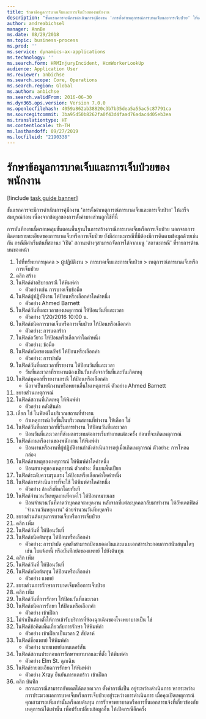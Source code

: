 ```yaml
---
title: รักษาข้อมูลการบาดเจ็บและการเจ็บป่วยของพนักงาน
description: "ขั้นแรกควรจะมีการดำเนินการคุ่มืองาน 'การตั้งค่าเหตุการณ์การบาดเจ็บและการเจ็บป่วย' ให้เสร็จสมบูรณ์ก่อน เนื่องจากข้อมูลของการตั้งค่าบางส่วนถูกใช้ที่นี่ "
author: andreabichsel
manager: AnnBe
ms.date: 08/29/2018
ms.topic: business-process
ms.prod: ''
ms.service: dynamics-ax-applications
ms.technology: ''
ms.search.form: HRMInjuryIncident, HcmWorkerLookUp
audience: Application User
ms.reviewer: anbichse
ms.search.scope: Core, Operations
ms.search.region: Global
ms.author: anbichse
ms.search.validFrom: 2016-06-30
ms.dyn365.ops.version: Version 7.0.0
ms.openlocfilehash: 4059a862ab38820c3b7b35dea5a55ac5c87791ca
ms.sourcegitcommit: 3ba95d50b8262fa0f43d4faad76adac4d05eb3ea
ms.translationtype: HT
ms.contentlocale: th-TH
ms.lasthandoff: 09/27/2019
ms.locfileid: "2190338"
---
```

# <a name="maintain-employee-injury-and-illness-information"></a>รักษาข้อมูลการบาดเจ็บและการเจ็บป่วยของพนักงาน

[!include [task guide banner](../../includes/task-guide-banner.md)]

ขั้นแรกควรจะมีการดำเนินการคุ่มืองาน 'การตั้งค่าเหตุการณ์การบาดเจ็บและการเจ็บป่วย' ให้เสร็จสมบูรณ์ก่อน เนื่องจากข้อมูลของการตั้งค่าบางส่วนถูกใช้ที่นี่  



การบันทึกงานนี้ครอบคลุมขั้นตอนพื้นฐานในการสร้างกรณีการบาดเจ็บหรือการเจ็บป่วย  นอกจากการติดตามรายละเอียดของการบาดเจ็บหรือการเจ็บป่วย ยังมีสถานะกรณีที่มีต้องมีการติดตามข้อมูลด้วยเช่นกัน   กรณีมีค่าเริ่มต้นที่สถานะ 'เปิด'   สถานะต่างๆสามารถจัดการได้จากเมนู 'สถานะกรณี' ที่รายการด้านบนของหน้า

1. ไปที่ทรัพยากรบุคคล > ผู้ปฏิบัติงาน > การบาดเจ็บและการเจ็บป่วย > เหตุการณ์การบาดเจ็บหรือการเจ็บป่วย
2. คลิก สร้าง
3. ในฟิลด์คำอธิบายกรณี ให้พิมพ์ค่า
    * ตัวอย่างเช่น การบาดเจ็บข้อมือ  
4. ในฟิลด์ผู้ปฏิบัติงาน ให้ป้อนหรือเลือกค่าใดค่าหนึ่ง
    * ตัวอย่าง Ahmed Barnett  
5. ในฟิลด์วันที่และเวลาของเหตุการณ์ ให้ป้อนวันที่และเวลา
    * ตัวอย่าง 1/20/2016 10:00 น.  
6. ในฟิลด์ชนิดการบาดเจ็บหรือการเจ็บป่วย ให้ป้อนหรือเลือกค่า
    * ตัวอย่าง: การแตกร้าว  
7. ในฟิลด์อวัยวะ ให้ป้อนหรือเลือกค่าใดค่าหนึ่ง
    * ตัวอย่าง: ข้อมือ  
8. ในฟิลด์ชนิดของผลลัพธ์ ให้ป้อนหรือเลือกค่า
    * ตัวอย่าง: การบำบัด  
9. ในฟิลด์วันที่และเวลาที่รายงาน ให้ป้อนวันที่และเวลา
    * วันที่และเวลาที่รายงานต้องเป็นวันหลังจากวันที่และวันเกิดเหตุ  
10. ในฟิลด์บุคคลที่รายงานกรณี ให้ป้อนหรือเลือกค่า
    * นี่อาจเป็นพนักงานหรือพยานอื่นในเหตุการณ์   ตัวอย่าง Ahmed Barnett  
11. ขยายส่วนเหตุการณ์
12. ในฟิลด์สถานที่เกิดเหตุ ให้พิมพ์ค่า
    * ตัวอย่าง คลังสินค้า  
13. เลือก ใช่ ในฟิลด์ในบริเวณสถานที่ทำงาน
    * ถ้าเหตุการณ์เกิดขึ้นในบริเวณสถานที่ทำงาน ให้เลือก ใช่  
14. ในฟิลด์วันที่และเวลาที่เริ่มการทำงาน ให้ป้อนวันที่และเวลา
    * ป้อนวันที่และเวลาที่ส่งผลกระทบต่อการเริ่มทำงานแต่ละครั้ง ก่อนที่จะเกิดเหตุการณ์  
15. ในฟิลด์งานหรืองานของพนักงาน ให้พิมพ์ค่า
    * ป้อนงานหรืองานที่ผู้ปฏิบัติงานกำลังดำเนินการอยู่เมื่อเกิดเหตุการณ์   ตัวอย่าง:  การโหลดกล่อง  
16. ในฟิลด์สาเหตุของเหตุการณ์ ให้พิมพ์ค่าใดค่าหนึ่ง
    * ป้อนสาเหตุของเหตุการณ์   ตัวอย่าง:  ลื่นบนพื้นเปียก  
17. ในฟิลด์ระดับความรุนแรง ให้ป้อนหรือเลือกค่าใดค่าหนึ่ง
18. ในฟิลด์การดำเนินการที่จะใช้ ให้พิมพ์ค่าใดค่าหนึ่ง
    * ตัวอย่าง ล้างสิ่งที่หกโดยทันที  
19. ในฟิลด์จำนวนวันหยุดงานที่คาดไว้ ให้ป้อนหมายเลข
    * ป้อนจำนวนวันที่คาดว่าบุคคลจะหยุดงาน   หลังจากที่แต่ละบุคคลกลับมาทำงาน ให้อัพเดตฟิลด์ 'จำนวนวันหยุดงาน' ด้วยจำนวนวันที่หยุดจริง  
20. ขยายส่วนต้นทุนการบาดเจ็บหรือการเจ็บป่วย
21. คลิก เพิ่ม
22. ในฟิลด์วันที่ ให้ป้อนวันที่
23. ในฟิลด์ชนิดต้นทุน ให้ป้อนหรือเลือกค่า
    * ตัวอย่าง:  การบำบัด    คุณยังสามารถป้อนยอดเงินและแนบเอกสารประกอบการสนับสนุนใดๆ เช่น ใบแจ้งหนี้ หรือบันทึกย่อของแพทย์ ไปยังต้นทุน  
24. คลิก เพิ่ม
25. ในฟิลด์วันที่ ให้ป้อนวันที่
26. ในฟิลด์ชนิดต้นทุน ให้ป้อนหรือเลือกค่า
    * ตัวอย่าง แพทย์  
27. ขยายส่วนการรักษาการบาดเจ็บหรือการเจ็บป่วย
28. คลิก เพิ่ม
29. ในฟิลด์วันที่การรักษา ให้ป้อนวันที่และเวลา
30. ในฟิลด์ชนิดการรักษา ให้ป้อนหรือเลือกค่า
    * ตัวอย่าง เข้าเฝือก  
31. ไม่จำเป็นต้องตั้งให้การเข้ารับบริการที่ห้องฉุกเฉินของโรงพยาบาลเป็น ใช่
32. ในฟิลด์ข้อคิดเห็นเกี่ยวกับการรักษา ให้พิมพ์ค่า
    * ตัวอย่าง เข้าเฝือกเป็นเวลา 2 สัปดาห์  
33. ในฟิลด์ชื่อแพทย์ ให้พิมพ์ค่า
    * ตัวอย่าง นายแพทย์แอนเดอร์สัน  
34. ในฟิลด์สถานประกอบการรักษาพยาบาลและที่ตั้ง ให้พิมพ์ค่า
    * ตัวอย่าง Elm St. ฉุกเฉิน  
35. ในฟิลด์รายละเอียดการรักษา ให้พิมพ์ค่า
    * ตัวอย่าง Xray ยืนยันการแตกร้าว เข้าเฝือก  
36. คลิก บันทึก
    * สถานะกรณีสามารถอัพเดตได้ตลอดเวลา  ตั้งค่ากรณีเป็น อยู่ระหว่างดำเนินการ หากระหว่างการประมวลผลการบาดเจ็บหรือการเจ็บป่วยอยู่ระหว่างการดำเนินการ   เมื่อคุณปิดเหตุการณ์ คุณสามารถเพิ่มเท่านั้นหรือลบต้นทุน การรักษาพยาบาลหรือการยื่นเอกสารแจ้งที่เกี่ยวข้องกับเหตุการณ์ได้เท่านั้น   เพื่อปรับเปลี่ยนข้อมูลอื่น ให้เปิดกรณีอีกครั้ง  

